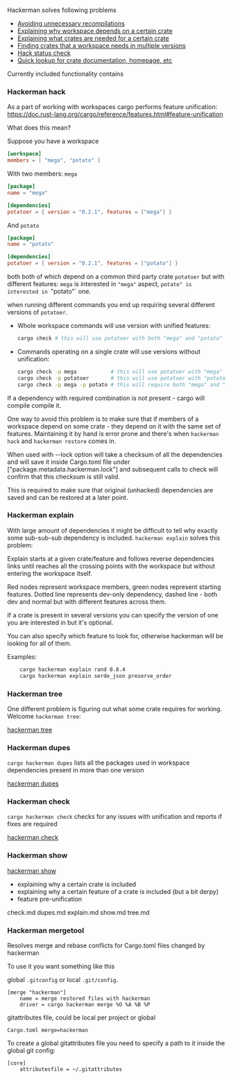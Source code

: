 Hackerman solves following problems

- [Avoiding unnecessary recompilations](#hackerman-hack)
- [Explaining why workspace depends on a certain crate](#hackerman-explain)
- [Explaining what crates are needed for a certain crate](#hackerman-tree)
- [Finding crates that a workspace needs in multiple versions](#hackerman-dupes)
- [Hack status check](#hackerman-check)
- [Quick lookup for crate documentation, homepage, etc](#hackerman-show)


Currently included functionality contains

### Hackerman hack

As a part of working with workspaces cargo performs feature unification:
<https://doc.rust-lang.org/cargo/reference/features.html#feature-unification>

What does this mean?

Suppose you have a workspace
```toml
[workspace]
members = [ "mega", "potato" ]
```
With two members: `mega`
```toml
[package]
name = "mega"

[dependencies]
potatoer = { version = "0.2.1", features = ["mega"] }
```
And `potato`
```toml
[package]
name = "potato"

[dependencies]
potatoer = { version = "0.2.1", features = ["potato"] }
```
both both of which depend on a common third party crate `potatoer` but with different features:
`mega` is interested in `"mega"` aspect, `potato" is interested in `"potato"` one.

when running different commands you end up requiring several different versions of `potatoer`.

- Whole workspace commands will use version with unified features:
  ```bash
  cargo check # this will use potatoer with both "mega" and "potato"
  ```
- Commands operating on a single crate will use versions without unification:
  ```bash
  cargo check -p mega           # this will use potatoer with "mega" feature
  cargo check -p potatoer       # this will use potatoer with "potato" feature
  cargo check -p mega -p potato # this will require both "mega" and "potato"
  ```
If a dependency with required combination is not present - cargo will compile compile it.

One way to avoid this problem is to make sure that if members of a workspace depend on some
crate - they depend on it with the same set of features. Maintaining it by hand is error prone
and there's when `hackerman hack` and `hackerman restore` comes in.

When used with --lock option will take a checksum of all the dependencies and will
save it inside Cargo.toml file under ["package.metadata.hackerman.lock"] and subsequent
calls to check will confirm that this checksum is still valid.

This is required to make sure that original (unhacked) dependencies are saved and can be
restored at a later point.

### Hackerman explain

With large amount of dependencies it might be difficult to tell why exactly some sub-sub-sub
dependency is included. `hackerman explain` solves this problem:

Explain starts at a given crate/feature and follows reverse dependencies links
until reaches all the crossing points with the workspace but without entering the workspace itself.

Red nodes represent workspace members, green nodes represent starting features.
Dotted line represents dev-only dependency, dashed line - both dev and normal but
with different features across them.

If a crate is present in several versions you can specify the
version of one you are interested in but it's optional.

You can also specify which feature to look for, otherwise hackerman
will be looking for all of them.

Examples:

```bash
    cargo hackerman explain rand 0.8.4
    cargo hackerman explain serde_json preserve_order
```

### Hackerman tree

One different problem is figuring out what some crate requires for working. Welcome `hackerman
tree`:

[hackerman tree](https://github.com/pacak/hackerman/blob/master/doc/tree.md)

### Hackerman dupes

`cargo hackerman dupes` lists all the packages used in workspace dependencies present in more
than one version

[hackerman dupes](https://github.com/pacak/hackerman/blob/master/doc/dupes.md)

### Hackerman check

`cargo hackerman check` checks for any issues with unification and reports if fixes are
required

[hackerman check](https://github.com/pacak/hackerman/blob/master/doc/check.md)


### Hackerman show

[hackerman show](https://github.com/pacak/hackerman/blob/master/doc/show.md)



- explaining why a certain crate is included
- explaining why a certain feature of a crate is included (but a bit derpy)
- feature pre-unification



check.md
dupes.md
explain.md
show.md
tree.md


### Hackerman mergetool

Resolves merge and rebase conflicts for Cargo.toml files changed by hackerman

To use it you want something like this

global `.gitconfig` or local `.git/config`.
```ignore
[merge "hackerman"]
    name = merge restored files with hackerman
    driver = cargo hackerman merge %O %A %B %P
```

gitattributes file, could be local per project or global
```ignore
Cargo.toml merge=hackerman
```

To create a global gitattributes file you need to specify a path to it inside the global git
config:
```ignore
[core]
    attributesfile = ~/.gitattributes
```
